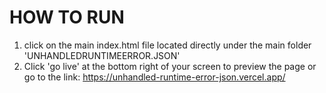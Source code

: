 # HOW TO RUN
1. click on the main index.html file located directly under the main folder 'UNHANDLEDRUNTIMEERROR.JSON'
2. Click 'go live' at the bottom right of your screen to preview the page or go to the link: https://unhandled-runtime-error-json.vercel.app/
